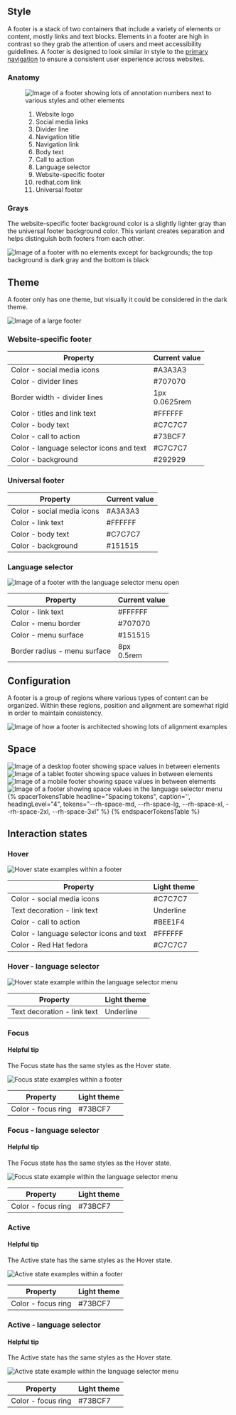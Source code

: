 ## Style

A footer is a stack of two containers that include a variety of elements or 
content, mostly links and text blocks. Elements in a footer are high in contrast 
so they grab the attention of users and meet accessibility guidelines. A footer 
is designed to look similar in style to the [primary 
navigation](/elements/navigation) to ensure a consistent user experience across 
websites.

### Anatomy

<figure>
  <uxdot-example width-adjustment="968px" variant="full" alignment="left" no-border>
    <img src="{{ '../footer-anatomy.png' | url }}" alt="Image of a footer showing lots of annotation numbers next to various styles and other elements">
  </uxdot-example>
  <figcaption>
    <ol>
      <li>Website logo</li>
      <li>Social media links</li>
      <li>Divider line</li>
      <li>Navigation title</li>
      <li>Navigation link</li>
      <li>Body text</li>
      <li>Call to action</li>
      <li>Language selector</li>
      <li>Website-specific footer</li>
      <li>redhat.com link</li>
      <li>Universal footer</li>
    </ol>
  </figcaption>
</figure>

### Grays

The website-specific footer background color is a slightly lighter gray than the 
universal footer background color. This variant creates separation and helps 
distinguish both footers from each other.

<uxdot-example width-adjustment="1000px" variant="full" alignment="left" no-border>
  <img src="{{ '../footer-grays.png' | url }}" alt="Image of a footer with no elements except for backgrounds; the top background is dark gray and the bottom is black">
</uxdot-example>


## Theme

A footer only has one theme, but visually it could be considered in the dark 
theme.

<uxdot-example width-adjustment="1000px" variant="full" alignment="left" no-border>
  <img src="{{ '../footer-theme.png' | url }}" alt="Image of a large footer">
</uxdot-example>


### Website-specific footer 

<rh-table>
  <table>
    <thead>
      <tr>
        <th scope="col" data-label="Property">Property</th>
        <th scope="col" data-label="Current value">Current value</th>
      </tr>
    </thead>
    <tbody>
      <tr>
        <td data-label="Property">Color - social media icons</td>
        <td data-label="Current value">#A3A3A3</td>
      </tr>
      <tr>
        <td data-label="Property">Color - divider lines</td>
        <td data-label="Current value">#707070</td>
      </tr>
      <tr>
        <td data-label="Property">Border width - divider lines</td>
        <td data-label="Current value">1px<br>0.0625rem</td>
      </tr>
      <tr>
        <td data-label="Property">Color - titles and link text</td>
        <td data-label="Current value">#FFFFFF</td>
      </tr>
      <tr>
        <td data-label="Property">Color - body text</td>
        <td data-label="Current value">#C7C7C7</td>
      </tr>
      <tr>
        <td data-label="Property">Color - call to action</td>
        <td data-label="Current value">#73BCF7</td>
      </tr>
      <tr>
        <td data-label="Property">Color - language selector icons and text</td>
        <td data-label="Current value">#C7C7C7</td>
      </tr>
      <tr>
        <td data-label="Property">Color - background</td>
        <td data-label="Current value">#292929</td>
      </tr>
    </tbody>
  </table>
</rh-table>


### Universal footer 

<rh-table>
  <table>
    <thead>
      <tr>
        <th scope="col" data-label="Property">Property</th>
        <th scope="col" data-label="Current value">Current value</th>
      </tr>
    </thead>
    <tbody>
      <tr>
        <td data-label="Property">Color - social media icons</td>
        <td data-label="Current value">#A3A3A3</td>
      </tr>
      <tr>
        <td data-label="Property">Color - link text</td>
        <td data-label="Current value">#FFFFFF</td>
      </tr>
      <tr>
        <td data-label="Property">Color - body text</td>
        <td data-label="Current value">#C7C7C7</td>
      </tr>
      <tr>
        <td data-label="Property">Color - background</td>
        <td data-label="Current value">#151515</td>
      </tr>
    </tbody>
  </table>
</rh-table>


### Language selector 

<uxdot-example width-adjustment="968px" variant="full" alignment="left" no-border>
  <img src="{{ '../footer-language-selector.png' | url }}" alt="Image of a footer with the language selector menu open">
</uxdot-example>

<rh-table>
  <table>
    <thead>
      <tr>
        <th scope="col" data-label="Property">Property</th>
        <th scope="col" data-label="Current value">Current value</th>
      </tr>
    </thead>
    <tbody>
      <tr>
        <td data-label="Property">Color - link text</td>
        <td data-label="Current value">#FFFFFF</td>
      </tr>
      <tr>
        <td data-label="Property">Color - menu border</td>
        <td data-label="Current value">#707070</td>
      </tr>
      <tr>
        <td data-label="Property">Color - menu surface</td>
        <td data-label="Current value">#151515</td>
      </tr>
      <tr>
        <td data-label="Property">Border radius - menu surface</td>
        <td data-label="Current value">8px<br>0.5rem</td>
      </tr>
    </tbody>
  </table>
</rh-table>


## Configuration

A footer is a group of regions where various types of content can be organized. 
Within these regions, position and alignment are somewhat rigid in order to 
maintain consistency.

<uxdot-example width-adjustment="968px" variant="full" alignment="left" no-border>
  <img src="{{ '../footer-configuration.png' | url }}" alt="Image of how a footer is architected showing lots of alignment examples">
</uxdot-example>


## Space 

<uxdot-example width-adjustment="968px" variant="full" alignment="left" no-border>
  <img src="{{ '../footer-space-desktop.png' | url }}" alt="Image of a desktop footer showing space values in between elements">
</uxdot-example>

<uxdot-example width-adjustment="768px" variant="full" alignment="left" no-border>
  <img src="{{ '../footer-space-tablet.png' | url }}" alt="Image of a tablet footer showing space values in between elements">
</uxdot-example>

<uxdot-example width-adjustment="360px" variant="full" alignment="left" no-border>
  <img src="{{ '../footer-space-mobile.png' | url }}" alt="Image of a mobile footer showing space values in between elements">
</uxdot-example>

<uxdot-example width-adjustment="968px" variant="full" alignment="left" no-border>
  <img src="{{ '../footer-space-language-selector.png' | url }}" alt="Image of a footer showing space values in the language selector menu">
</uxdot-example>

<rh-table>
{% spacerTokensTable 
  headline="Spacing tokens",
  caption='',
  headingLevel="4",
  tokens="--rh-space-md, --rh-space-lg, --rh-space-xl, --rh-space-2xl, --rh-space-3xl" %}
{% endspacerTokensTable %}
</rh-table>

## Interaction states 

### Hover 

<uxdot-example width-adjustment="968px" variant="full" alignment="left" no-border>
  <img src="{{ '../footer-interaction-state-hover.png' | url }}" alt="Hover state examples within a footer">
</uxdot-example>

<rh-table>
  <table>
    <thead>
      <tr>
        <th scope="col" data-label="Property">Property</th>
        <th scope="col" data-label="Light theme">Light theme</th>
      </tr>
    </thead>
    <tbody>
      <tr>
        <td data-label="Property">Color - social media icons</td>
        <td data-label="Light theme">#C7C7C7</td>
      </tr>
      <tr>
        <td data-label="Property">Text decoration - link text</td>
        <td data-label="Light theme">Underline</td>
      </tr>
      <tr>
        <td data-label="Property">Color - call to action</td>
        <td data-label="Light theme">#BEE1F4</td>
      </tr>
      <tr>
        <td data-label="Property">Color - language selector icons and text</td>
        <td data-label="Light theme">#FFFFFF</td>
      </tr>
      <tr>
        <td data-label="Property">Color - Red Hat fedora</td>
        <td data-label="Light theme">#C7C7C7</td>
      </tr>
    </tbody>
  </table>
</rh-table>


### Hover - language selector 

<uxdot-example width-adjustment="968px" variant="full" alignment="left" no-border>
  <img src="{{ '../footer-ls-interaction-state-hover.png' | url }}" alt="Hover state example within the language selector menu">
</uxdot-example>

<rh-table>
  <table>
    <thead>
      <tr>
        <th scope="col" data-label="Property">Property</th>
        <th scope="col" data-label="Light theme">Light theme</th>
      </tr>
    </thead>
    <tbody>
      <tr>
        <td data-label="Property">Text decoration - link text</td>
        <td data-label="Light theme">Underline</td>
      </tr>
    </tbody>
  </table>
</rh-table>


### Focus 

<rh-alert state="info">
  <h4 slot="header">Helpful tip</h4>
  <p>The Focus state has the same styles as the Hover state.</p>
</rh-alert>

<uxdot-example width-adjustment="968px" variant="full" alignment="left" no-border>
  <img src="{{ '../footer-interaction-state-focus.png' | url }}" alt="Focus state examples within a footer">
</uxdot-example>

<rh-table>
  <table>
    <thead>
      <tr>
        <th scope="col" data-label="Property">Property</th>
        <th scope="col" data-label="Light theme">Light theme</th>
      </tr>
    </thead>
    <tbody>
      <tr>
        <td data-label="Property">Color - focus ring</td>
        <td data-label="Light theme">#73BCF7</td>
      </tr>
    </tbody>
  </table>
</rh-table>

### Focus - language selector 

<rh-alert state="info">
  <h4 slot="header">Helpful tip</h4>
  <p>The Focus state has the same styles as the Hover state.</p>
</rh-alert>

<uxdot-example width-adjustment="968px" variant="full" alignment="left" no-border>
  <img src="{{ '../footer-ls-interaction-state-focus.png' | url }}" alt="Focus state example within the language selector menu">
</uxdot-example>

<rh-table>
  <table>
    <thead>
      <tr>
        <th scope="col" data-label="Property">Property</th>
        <th scope="col" data-label="Light theme">Light theme</th>
      </tr>
    </thead>
    <tbody>
      <tr>
        <td data-label="Property">Color - focus ring</td>
        <td data-label="Light theme">#73BCF7</td>
      </tr>
    </tbody>
  </table>
</rh-table>


### Active 

<rh-alert state="info">
  <h4 slot="header">Helpful tip</h4>
  <p>The Active state has the same styles as the Hover state.</p>
</rh-alert>

<uxdot-example width-adjustment="968px" variant="full" alignment="left" no-border>
  <img src="{{ '../footer-interaction-state-active.png' | url }}" alt="Active state examples within a footer">
</uxdot-example>

<rh-table>
  <table>
    <thead>
      <tr>
        <th scope="col" data-label="Property">Property</th>
        <th scope="col" data-label="Light theme">Light theme</th>
      </tr>
    </thead>
    <tbody>
      <tr>
        <td data-label="Property">Color - focus ring</td>
        <td data-label="Light theme">#73BCF7</td>
      </tr>
    </tbody>
  </table>
</rh-table>

### Active - language selector 

<rh-alert state="info">
  <h4 slot="header">Helpful tip</h4>
  <p>The Active state has the same styles as the Hover state.</p>
</rh-alert>

<uxdot-example width-adjustment="968px" variant="full" alignment="left" no-border>
  <img src="{{ '../footer-ls-interaction-state-active.png' | url }}" alt="Active state example within the language selector menu">
</uxdot-example>

<rh-table>
  <table>
    <thead>
      <tr>
        <th scope="col" data-label="Property">Property</th>
        <th scope="col" data-label="Light theme">Light theme</th>
      </tr>
    </thead>
    <tbody>
      <tr>
        <td data-label="Property">Color - focus ring</td>
        <td data-label="Light theme">#73BCF7</td>
      </tr>
    </tbody>
  </table>
</rh-table>

